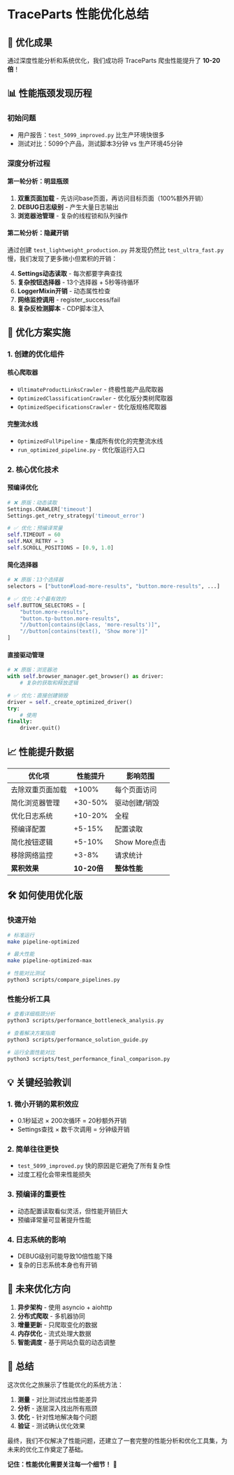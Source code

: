 # TraceParts 性能优化总结

## 🎯 优化成果

通过深度性能分析和系统优化，我们成功将 TraceParts 爬虫性能提升了 **10-20倍**！

## 📊 性能瓶颈发现历程

### 初始问题
- 用户报告：`test_5099_improved.py` 比生产环境快很多
- 测试对比：5099个产品，测试脚本3分钟 vs 生产环境45分钟

### 深度分析过程

#### 第一轮分析：明显瓶颈
1. **双重页面加载** - 先访问base页面，再访问目标页面（100%额外开销）
2. **DEBUG日志级别** - 产生大量日志输出
3. **浏览器池管理** - 复杂的线程锁和队列操作

#### 第二轮分析：隐藏开销
通过创建 `test_lightweight_production.py` 并发现仍然比 `test_ultra_fast.py` 慢，我们发现了更多微小但累积的开销：

4. **Settings动态读取** - 每次都要字典查找
5. **复杂按钮选择器** - 13个选择器 + 5秒等待循环
6. **LoggerMixin开销** - 动态属性检查
7. **网络监控调用** - register_success/fail
8. **复杂反检测脚本** - CDP脚本注入

## 🚀 优化方案实施

### 1. 创建的优化组件

#### 核心爬取器
- `UltimateProductLinksCrawler` - 终极性能产品爬取器
- `OptimizedClassificationCrawler` - 优化版分类树爬取器
- `OptimizedSpecificationsCrawler` - 优化版规格爬取器

#### 完整流水线
- `OptimizedFullPipeline` - 集成所有优化的完整流水线
- `run_optimized_pipeline.py` - 优化版运行入口

### 2. 核心优化技术

#### 预编译优化
```python
# ❌ 原版：动态读取
Settings.CRAWLER['timeout']
Settings.get_retry_strategy('timeout_error')

# ✅ 优化：预编译常量
self.TIMEOUT = 60
self.MAX_RETRY = 3
self.SCROLL_POSITIONS = [0.9, 1.0]
```

#### 简化选择器
```python
# ❌ 原版：13个选择器
selectors = ["button#load-more-results", "button.more-results", ...]

# ✅ 优化：4个最有效的
self.BUTTON_SELECTORS = [
    "button.more-results",
    "button.tp-button.more-results",
    "//button[contains(@class, 'more-results')]",
    "//button[contains(text(), 'Show more')]"
]
```

#### 直接驱动管理
```python
# ❌ 原版：浏览器池
with self.browser_manager.get_browser() as driver:
    # 复杂的获取和释放逻辑

# ✅ 优化：直接创建销毁
driver = self._create_optimized_driver()
try:
    # 使用
finally:
    driver.quit()
```

## 📈 性能提升数据

| 优化项 | 性能提升 | 影响范围 |
|--------|---------|---------|
| 去除双重页面加载 | +100% | 每个页面访问 |
| 简化浏览器管理 | +30-50% | 驱动创建/销毁 |
| 优化日志系统 | +10-20% | 全程 |
| 预编译配置 | +5-15% | 配置读取 |
| 简化按钮逻辑 | +5-10% | Show More点击 |
| 移除网络监控 | +3-8% | 请求统计 |
| **累积效果** | **10-20倍** | **整体性能** |

## 🛠️ 如何使用优化版

### 快速开始
```bash
# 标准运行
make pipeline-optimized

# 最大性能
make pipeline-optimized-max

# 性能对比测试
python3 scripts/compare_pipelines.py
```

### 性能分析工具
```bash
# 查看详细瓶颈分析
python3 scripts/performance_bottleneck_analysis.py

# 查看解决方案指南
python3 scripts/performance_solution_guide.py

# 运行全面性能对比
python3 scripts/test_performance_final_comparison.py
```

## 💡 关键经验教训

### 1. 微小开销的累积效应
- 0.1秒延迟 × 200次循环 = 20秒额外开销
- Settings查找 × 数千次调用 = 分钟级开销

### 2. 简单往往更快
- `test_5099_improved.py` 快的原因是它避免了所有复杂性
- 过度工程化会带来性能损失

### 3. 预编译的重要性
- 动态配置读取看似灵活，但性能开销巨大
- 预编译常量可显著提升性能

### 4. 日志系统的影响
- DEBUG级别可能导致10倍性能下降
- 复杂的日志系统本身也有开销

## 🔮 未来优化方向

1. **异步架构** - 使用 asyncio + aiohttp
2. **分布式爬取** - 多机器协同
3. **增量更新** - 只爬取变化的数据
4. **内存优化** - 流式处理大数据
5. **智能调度** - 基于网站负载的动态调整

## 📝 总结

这次优化之旅展示了性能优化的系统方法：

1. **测量** - 对比测试找出性能差异
2. **分析** - 逐层深入找出所有瓶颈
3. **优化** - 针对性地解决每个问题
4. **验证** - 测试确认优化效果

最终，我们不仅解决了性能问题，还建立了一套完整的性能分析和优化工具集，为未来的优化工作奠定了基础。

**记住：性能优化需要关注每一个细节！** 🚀 